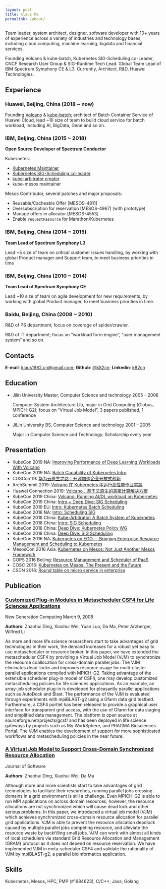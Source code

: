 ```yaml
---
layout: post
title: Klaus Ma
permalink: /about/
---
```


Team leader, system architect, designer, software developer with 10+ years of experience across a variety of industries and technology bases, including cloud computing, machine learning, bigdata and financial services. 

Founding Volcano & kube-batch, Kubernetes SIG-Scheduling co-Leader, CNCF Research User Group & SIG-Runtime Tech Lead. Global Team Lead of IBM Spectrum Symphony CE & L3. Currently, Architect, R&D, Huawei  Technologies.

## Experience

### Huawei, Beijing, China (2018 ~ now)

Founding [Volcano](http://github.com/volcano-sh/volcano) & [kube-batch](https://github.com/kubernetes-sigs/kube-batch); architect of Batch Container Service of Huawei Cloud, lead ~10 size of team to build cloud service for batch workload, including AI, BigData, Gene and so on.

### IBM, Beijing, China (2015 ~ 2018)

__Open Source Developer of Spectrum Conductor__

Kubernetes:

* [Kubernetes Maintainer]( https://groups.google.com/forum/#!topic/kubernetes-membership/EkxXeeLuV_w )
* [Kubernetes SIG-Scheduling co-leader]( https://groups.google.com/forum/#!msg/kubernetes-sig-scheduling/xS4RYbtUItE/3Wn0RwnvAAAJ )
* [kube-arbitrator creator]( https://groups.google.com/forum/#!msg/kubernetes-dev/K3Jn3SjBPSc/7gZDCGluBQAJ )
* kube-mesos maintainer

Mesos Contributor, several patches and major proposals:

* Reusable/Cacheable Offer [MESOS-4811]
* Oversubscription for reservation [MESOS-4967] (with prototype)
* Manage offers in allocator [MESOS-4553]
* Enable `requestResource` for Marathon/Kubernetes

### IBM, Beijing, China (2014 ~ 2015)

__Team Lead of Spectrum Symphony L3__

Lead ~5 size of team on critical customer issues handling, by working with global Product manager and Support team, to meet business priorities in time

### IBM, Beijing, China (2010 ~ 2014)

__Team Lead of Spectrum Symphony CE__

Lead ~10 size of team on agile development for new requirements, by working with global Product manager, to meet business priorities in time.

### Baidu, Beijing, China (2008 ~ 2010)

R&D of PS department; focus on coverage of spider/crawler.

R&D of IT department; focus on “workload form engine”, “user management system” and so on.

## Contacts
__E-mail__: [klaus1982.cn@gmail.com](mailto:klaus1982.cn@gmail.com); __Github__: [@k82cn](http://www.github.com/k82cn); __Linkedin__: [k82cn](http://cn.linkedin.com/in/k82cn)

## Education

* Jilin University Master, Computer Science and technology 2005 – 2008

  Computer System Architecture Lib, major in Grid Computing (Globus, MPICH-G2); focus on “Virtual Job Model”, 3 papers published, 1 conference

* JiLin University BS, Computer Science and technology 2001 – 2005

  Major in Computer Science and Technology; Scholarship every year

## Presentation

* KubeCon 2019 NA: [Improving Performance of Deep Learning Workloads With Volcano](https://sched.co/UaZi)
* KubeCon 2019 NA: [Batch Capability of Kubernetes Intro](https://sched.co/Uajv)
* COSCon'19: [华为云原生之路：开源加速企业开放式创新](https://bbs.huaweicloud.com/blogs/127619)
* ArchSummit 2019: [Volcano 在 Kubernetes 中运行高性能作业实践](https://archsummit.infoq.cn/2019/shenzhen/presentation/1817)
* Huawei Connection 2019: [Volcano：基于云原生的高密计算解决方案](https://agenda.events.huawei.com/2019/cn/minisite/agenda.html#dayTab=day7&tagName={"language"%3A"Cn"}&seminarId=1743)
* KubeCon 2019 China: [Volcano: Running AI/DL workload on Kubernetes ](https://sched.co/QXj2)
* KubeCon 2019 China: [Intro + Deep Dive: SIG Scheduling](https://sched.co/O9pG)
* KubeCon 2019 EU: [Intro: Kubernetes Batch Scheduling](https://sched.co/MPi7)
* KubeCon 2018 NA: [Intro: Scheduling SIG](https://sched.co/HDr0)
* KubeCon 2018 China: [Kube-Arbitrator: A Batch System of Kubernetes](https://sched.co/FuKC)
* KubeCon 2018 China: [Intro: SIG Scheduling](https://sched.co/FuLN)
* KubeCon 2018 China: [Deep Dive: Kubernetes Policy WG ](https://sched.co/FuLb)
* KubeCon 2018 China: [Deep Dive: SIG Scheduling](https://sched.co/FuLj)
* KubeCon 2016 NA: [Kubernetes on EGO -- Bringing Enterprise Resource Management and Scheduling to Kubernetes](http://sched.co/8K3n)
* MesosCon 2016 Asia: [Kubernetes on Mesos: Not Just Another Mesos Framework](http://sched.co/8QFB)
* GOPS 2016 Beijing: [Resource Management and Scheduler of PaaS](http://gops2016-beijing.eventdove.com/)
* COSC 2016: [Kubernetes on Mesos: The Present and the Future](http://www.huodongxing.com/go/coscon2016)
* CSDN 2016: [Round table on micro service in enterprise](http://cctc.csdn.net/m/zone/cctc2016/schedule)

## Publication

### [__Customized Plug-in Modules in Metascheduler CSF4 for Life Sciences Applications__](http://link.springer.com/article/10.1007/s00354-007-0024-6?no-access=true)

New Generation Computing March 9, 2008

__Authors__: Zhaohui Ding, Xiaohui Wei, Yuan Luo, Da Ma, Peter Arzberger, Wilfred Li

As more and more life science researchers start to take advantages of grid technologies in their work, the demand increases for a robust yet easy to use metascheduler or resource broker. In this paper, we have extended the metascheduler CSF4 by providing a Virtual Job Model (VJM) to synchronize the resource coallocation for cross-domain parallel jobs. The VJM eliminates dead-locks and improves resource usage for multi-cluster parallel applications compiled with MPICH-G2. Taking advantage of the extensible scheduler plug-in model of CSF4, one may develop customized metascheduling policies for life sciences applications.  As an example, an array-job scheduler plug-in is developed for pleasantly parallel applications such as AutoDock and Blast. The performance of the VJM is evaluated through experiments with mpiBLAST-g2 using a Gfarm data grid testbed. Furthermore, a CSF4 portlet has been released to provide a graphical user interface for transparent grid access, with the use of Gfarm for data staging and simplified data management.  The platform is open source at sourceforge.net/projects/gcsf/ and has been deployed in life science gateways by projects such as My WorkSphere, and PRAGMA Biosciences Portal. The VJM enables the development of support for more sophisticated workflows and metascheduling policies in the near future.

### [__A Virtual Job Model to Support Cross-Domain Synchronized Resource Allocation__](http://www.cs.indiana.edu/~yuanluo/publications/VJM.pdf)

Journal of Software

__Authors__: Zhaohui Ding, Xiaohui Wei, Da Ma

Although more and more scientists start to take advantages of grid technologies to facilitate their researches, running parallel jobs crossing domains in a grid environment is still a challenge. Even MPICH-G2 is able to run MPI applications on across domain resources, however, the resource allocations are not synchronized which will cause dead lock and other serious problems. In this paper, we introduced a virtual job model (VJM) which achieves synchronized cross-domain resource allocation for parallel grid applications. VJM is able to prevent the resource allocation deadlock caused by multiple parallel jobs competing resource, and alleviate the resource waste by backfilling small jobs. VJM can work with almost all kinds of local schedulers via standard Grid Resource Allocation and Management (GRAM) protocol as it does not depend on resource reservation. We have implemented VJM in meta-scheduler CSF4 and validate the rationality of VJM by mpiBLAST-g2, a parallel bioinformatics application.

## Skills

Kubernetes, Mesos, HPC, PMP (#1684623), C/C++, Java, Golang

